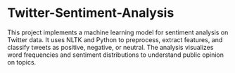 # Twitter-Sentiment-Analysis
This project implements a machine learning model for sentiment analysis on Twitter data. It uses NLTK and Python to preprocess, extract features, and classify tweets as positive, negative, or neutral. The analysis visualizes word frequencies and sentiment distributions to understand public opinion on topics.
